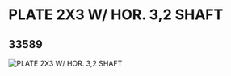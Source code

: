 # PLATE 2X3 W/ HOR. 3,2 SHAFT
## 33589
![PLATE 2X3 W/ HOR. 3,2 SHAFT](https://lc-www-live-s.legocdn.com/media/bricks/5/2/6188613.jpg)